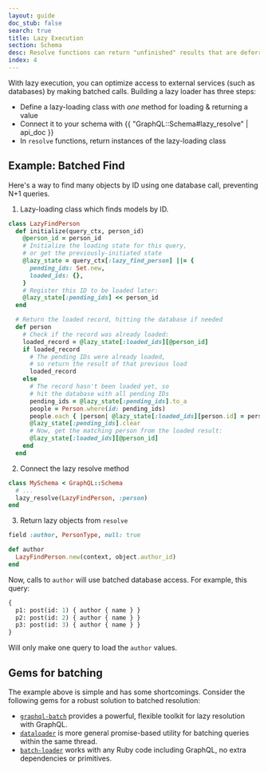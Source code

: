 ```yaml
---
layout: guide
doc_stub: false
search: true
title: Lazy Execution
section: Schema
desc: Resolve functions can return "unfinished" results that are deferred for batch resolution.
index: 4
---
```


With lazy execution, you can optimize access to external services (such as databases) by making batched calls. Building a lazy loader has three steps:

- Define a lazy-loading class with _one_ method for loading & returning a value
- Connect it to your schema with {{ "GraphQL::Schema#lazy_resolve" | api_doc }}
- In `resolve` functions, return instances of the lazy-loading class

## Example: Batched Find

Here's a way to find many objects by ID using one database call, preventing N+1 queries.

1. Lazy-loading class which finds models by ID.

```ruby
class LazyFindPerson
  def initialize(query_ctx, person_id)
    @person_id = person_id
    # Initialize the loading state for this query,
    # or get the previously-initiated state
    @lazy_state = query_ctx[:lazy_find_person] ||= {
      pending_ids: Set.new,
      loaded_ids: {},
    }
    # Register this ID to be loaded later:
    @lazy_state[:pending_ids] << person_id
  end

  # Return the loaded record, hitting the database if needed
  def person
    # Check if the record was already loaded:
    loaded_record = @lazy_state[:loaded_ids][@person_id]
    if loaded_record
      # The pending IDs were already loaded,
      # so return the result of that previous load
      loaded_record
    else
      # The record hasn't been loaded yet, so
      # hit the database with all pending IDs
      pending_ids = @lazy_state[:pending_ids].to_a
      people = Person.where(id: pending_ids)
      people.each { |person| @lazy_state[:loaded_ids][person.id] = person }
      @lazy_state[:pending_ids].clear
      # Now, get the matching person from the loaded result:
      @lazy_state[:loaded_ids][@person_id]
    end
  end
```

2. Connect the lazy resolve method

```ruby
class MySchema < GraphQL::Schema
  # ...
  lazy_resolve(LazyFindPerson, :person)
end
```

3. Return lazy objects from `resolve`

```ruby
field :author, PersonType, null: true

def author
  LazyFindPerson.new(context, object.author_id)
end
```

Now, calls to `author` will use batched database access. For example, this query:

```graphql
{
  p1: post(id: 1) { author { name } }
  p2: post(id: 2) { author { name } }
  p3: post(id: 3) { author { name } }
}
```

Will only make one query to load the `author` values.

## Gems for batching

The example above is simple and has some shortcomings. Consider the following gems for a robust solution to batched resolution:

* [`graphql-batch`](https://github.com/shopify/graphql-batch) provides a powerful, flexible toolkit for lazy resolution with GraphQL.
* [`dataloader`](https://github.com/sheerun/dataloader) is more general promise-based utility for batching queries within the same thread.
* [`batch-loader`](https://github.com/exAspArk/batch-loader) works with any Ruby code including GraphQL, no extra dependencies or primitives.
